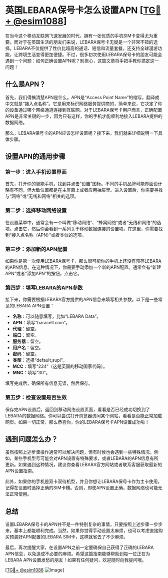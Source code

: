 # 英国LEBARA保号卡怎么设置APN [[TG💪+ @esim1088](https://t.me/s/esim1088)]

在当今这个移动互联网飞速发展的时代，拥有一张优质的手机SIM卡变得尤为重要。而对于在英国生活的朋友们来说，LEBARA保号卡无疑是一个非常不错的选择。LEBARA不仅提供了性价比超高的通话、短信和流量套餐，还支持全球漫游功能，让跨境生活变得更加便捷。不过，很多初次使用LEBARA保号卡的朋友可能会遇到一个问题：如何正确设置APN呢？别担心，这篇文章将手把手教你搞定这一问题！

## 什么是APN？

首先，我们得搞清楚APN是什么。APN是“Access Point Name”的缩写，翻译成中文就是“接入点名称”。它是用来标识网络服务提供商的，简单来说，它决定了你的设备通过哪个网络通道连接到互联网。对于LEBARA保号卡用户而言，正确配置APN是非常关键的一步，因为只有这样，你的手机才能顺利地接入LEBARA提供的数据网络。

那么，LEBARA保号卡的APN应该怎样设置呢？接下来，我们就来详细说明一下具体步骤。

## 设置APN的通用步骤

### 第一步：进入手机设置界面

首先，打开你的智能手机，找到并点击“设置”图标。不同的手机品牌可能界面设计略有不同，但大致位置都是在主屏幕上或者应用抽屉里。进入设置后，你需要寻找与“网络”或“无线和网络”相关的选项。

### 第二步：选择移动网络设置

在设置菜单中，通常会有一个叫做“移动网络”、“蜂窝网络”或者“无线和网络”的选项。点击它，然后你会看到一系列关于移动数据连接的设置项。在这里，你需要找到“接入点名称（APN）”或者类似的选项。

### 第三步：添加新的APN配置

如果你是第一次使用LEBARA保号卡，那么很可能你的手机上还没有预存LEBARA的APN信息。在这种情况下，你需要手动添加一个新的APN配置。通常会有“新建APN”或者“添加APN”的按钮，点击它。

### 第四步：填写LEBARA的APN参数

接下来，你需要根据LEBARA官方提供的APN信息来填写相关参数。以下是一些常见的LEBARA APN设置：

- **名称**：可以随意填写，比如“LEBARA Data”。
- **APN**：填写“baracell.com”。
- **代理**：留空。
- **端口**：留空。
- **服务器**：留空。
- **用户名**：留空。
- **密码**：留空。
- **类型**：选择“default,supl”。
- **MCC**：填写“234”（这是英国的移动国家代码）。
- **MNC**：填写“30”。

填写完成后，确保所有信息无误，然后保存。

### 第五步：检查设置是否生效

保存完APN设置后，返回到移动网络设置页面，看看是否已经成功切换到了LEBARA的数据网络。你可以尝试打开浏览器访问某个网站，看看是否能正常加载网页。如果一切正常，那么恭喜你，你的LEBARA保号卡APN设置成功啦！

## 遇到问题怎么办？

虽然按照上述步骤操作通常可以解决问题，但有时候也会遇到一些特殊情况。例如，某些手机型号可能会对APN设置有特殊要求，或者LEBARA的APN信息有所更新。如果遇到这种情况，建议你查看LEBARA官方网站或者联系客服获取最新的APN设置指南。

此外，如果你的手机是双卡双待机型，并且你想让LEBARA保号卡作为主卡使用，记得在设置时选择正确的SIM卡槽。否则，即使APN设置正确，数据网络也可能无法正常使用。

## 总结

设置LEBARA保号卡的APN并不是一件特别复杂的事情，只要按照上述步骤一步步来，基本上都能顺利完成。当然，如果你觉得手动设置太麻烦，也可以考虑直接购买预装好APN配置的LEBARA SIM卡，这样就省去了不少麻烦。

最后，再次提醒大家，在设置APN之前一定要确保自己获得了正确的LEBARA APN信息，以免造成不必要的麻烦。希望这篇指南能够帮助到每一位正在为LEBARA APN设置发愁的朋友！如果有任何疑问，欢迎随时向我提问哦。

[[TG💪+ @esim1088](https://t.me/s/esim1088) ![Image](https://i.postimg.cc/4NQfJmqS/Snipaste-2025-05-13-00-14-12.png)]